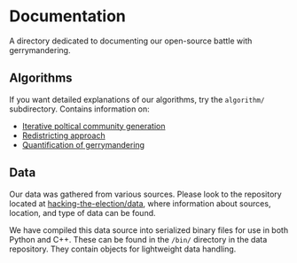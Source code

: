 # Documentation
A directory dedicated to documenting our open-source battle with gerrymandering.

## Algorithms
If you want detailed explanations of our algorithms, try the `algorithm/` subdirectory.
Contains information on:
- [Iterative poltical community generation](https://github.com/hacking-the-election/gerrymandering/docs/algorithm/communities.md)
- [Redistricting approach](https://github.com/hacking-the-election/gerrymandering/docs/algorithm/communities.md#Redistricting)
- [Quantification of gerrymandering]((https://github.com/hacking-the-election/gerrymandering/docs/algorithm/gerrymandering.md))

## Data
Our data was gathered from various sources. Please look to the repository located at [hacking-the-election/data](https://github.com/hacking-the-election/data), where information about sources, location, and type of data can be found.

We have compiled this data source into serialized binary files for use in both Python and C++. These can be found in the `/bin/` directory in the data repository. They contain objects for lightweight data handling.